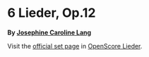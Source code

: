 
# 6 Lieder, Op.12

__By [Josephine Caroline Lang](..)__

Visit the [official set page] in [OpenScore Lieder].

[official set page]: https://musescore.com/openscore-lieder-corpus/sets/5102396
[OpenScore Lieder]: https://musescore.com/openscore-lieder-corpus

